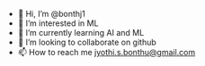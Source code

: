 - 👋 Hi, I’m @bonthj1
- 👀 I’m interested in ML
- 🌱 I’m currently learning AI and ML
- 💞️ I’m looking to collaborate on github
- 📫 How to reach me jyothi.s.bonthu@gmail.com

<!---
bonthj1/bonthj1 is a ✨ special ✨ repository because its `README.md` (this file) appears on your GitHub profile.
You can click the Preview link to take a look at your changes.
--->

